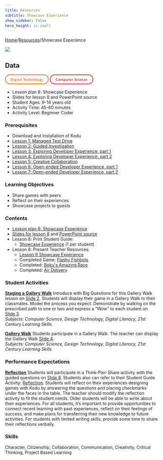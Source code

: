```yaml
---
title: Resources
subtitle: Showcase Experience
show_sidebar: false
hero_height: is-small
---
```


[Home](..)/[Resources](.)/Showcase Experience

[![](https://www.kodugamelab.com/API/Thumbnail?world=3M1kkWjzb0ateucfWn9LcQ==)](https://worlds.kodugamelab.com/world/3M1kkWjzb0ateucfWn9LcQ==)

## Data
![Digital Technology](dt.png) ![Computer Science](cs.png)

* Lesson plan 8: Showcase Experience
* Slides for lesson 8 and PowerPoint source
* Student Ages: 9-14 years old
* Activity Time: 45-60 minutes
* Activity Level: Beginner Coder

### Prerequisites 
* Download and Installation of Kodu
* [Lesson 1: Managed Test Drive](managed_test_drive)
* [Lesson 2: Guided Investigation](2_Lesson_Kodu_Makerspace.pdf)
* [Lesson 3: Exploring Developer Experience, part 1](3_Lesson_Kodu_Makerspace.pdf>)
* [Lesson 4: Exploring Developer Experience, part 2](4_Lesson_Kodu_Makerspace.pdf>)
* [Lesson 5: Creative Collaboration](creative_collaboration)
* [Lesson 6: Open-ended Developer Experience, part 1](open_ended_developer_experience_part_1)
* [Lesson 7: Open-ended Developer Experience, part 2](open_ended_developer_experience_part_2)

### Learning Objectives
* Share games with peers
* Reflect on their experiences
* Showcase projects to guests

### Contents
* [Lesson plan 8: Showcase Experience](8_Lesson_Kodu_Makerspace.pdf)
* [Slides for lesson 8](8_Slides_Kodu_Makerspace.pdf) and [PowerPoint source](Lesson_8_Teacher_Resources.zip)
* Lesson 8: Print Student Guide:
  * [Showcase Experience](Student_Guide_Kodu_Makerspace.pdf#page=25) (1 per student)
* Lesson 8: Present Teacher Resources:
  * [Lesson 8 Showcase Experience](8_Lesson_Kodu_Makerspace.pdf)
  * Completed Game: [Flashy Fishbots](http://worlds.kodugamelab.com/world/sQSa7QMWL06j_Z0r8xuKOA==)
  * Completed: [Boku's Amazing Race](http://worlds.kodugamelab.com/world/3M1kkWjzb0ateucfWn9LcQ==)
  * Completed: [Air Delivery](http://worlds.kodugamelab.com/world/cNsGpAT6CU6OtEFDEyGbcQ==)

### Student Activities
[**Staging a Gallery Walk**](8_Lesson_Kodu_Makerspace.pdf#page=2)
Introduce with Big Questions for this Gallery Walk lesson on [Slide 2](8_Slides_Kodu_Makerspace.pdf#page=2). Students will display their game in a Gallery Walk to their classmates. Model the process you expect. Demonstrate by walking on the prescribed path to one or two and express a “Wow” to each student on [Slide 3](8_Slides_Kodu_Makerspace.pdf#page=3).<br>
*Subjects: Computer Science, Design Technology, Digital Literacy, 21st Century Learning
Skills*

[**Gallery Walk**](8_Lesson_Kodu_Makerspace.pdf#page=2)
Students participate in a Gallery Walk. The teacher can display the Gallery Walk [Slide 4](8_Slides_Kodu_Makerspace.pdf#page=4).<br>
*Subjects: Computer Science, Design Technology, Digital Literacy, 21st Century Learning Skills*

### Performance Expectations
[**Reflection**](8_Lesson_Kodu_Makerspace.pdf#page=3) 
Students will participate in a Think-Pair-Share activity with the guided questions on [Slide 6](8_Slides_Kodu_Makerspace.pdf#page=6). Students also can refer to their Student Guide Activity: [Reflection](Student_Guide_Kodu_Makerspace.pdf#page=26). Students will reflect on their experiences designing games with Kodu by answering the questions and placing checkmarks under the faces in the table. The teacher should modify the reflection activity to fit the student needs. Older students will be able to write about their experiences. For all students, it’s important to provide opportunities to connect recent learning with past experiences, reflect on their feelings of success, and make plans for transferring their new knowledge to future activities. For students with limited writing skills, provide some time to share their reflections verbally. 

### Skills
Character,
Citizenship,
Collaboration,
Communication,
Creativity,
Critical Thinking,
Project Based Learning


